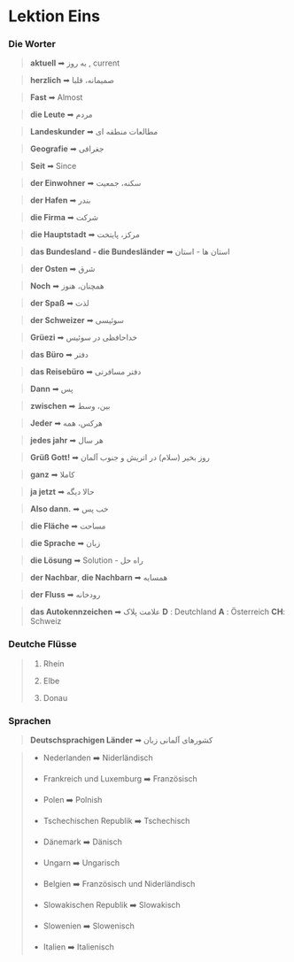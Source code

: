 # Lektion Eins

### Die Worter

> **aktuell** ➡ به روز , current

> **herzlich** ➡ صمیمانه، قلبا

> **Fast** ➡ Almost

> **die Leute** ➡ مردم

> **Landeskunder** ➡ مطالعات منطقه ای

> **Geografie** ➡ جغرافی

> **Seit** ➡ Since

> **der Einwohner** ➡ سکنه، جمعیت

> **der Hafen** ➡ بندر

> **die Firma** ➡ شرکت

> **die Hauptstadt** ➡ مرکز، پایتخت

> **das Bundesland - die Bundesländer** ➡ استان ها - استان

> **der Osten** ➡ شرق

> **Noch** ➡ همچنان، هنوز

> **der Spaß** ➡ لذت

> **der Schweizer** ➡ سوئیسی

> **Grüezi** ➡ خداحافظی در سوئیس

> **das Büro** ➡ دفتر

> **das Reisebüro** ➡ دفتر مسافرتی

> **Dann** ➡ پس

> **zwischen** ➡ بین، وسط

> **Jeder** ➡ هرکس، همه

> **jedes jahr** ➡ هر سال

> **Grüß Gott!** ➡ روز بخیر (سلام) در اتریش و جنوب آلمان

> **ganz** ➡ کاملا

> **ja jetzt** ➡ حالا دیگه

> **Also dann.** ➡ خب پس

> **die Fläche** ➡ مساحت

> **die Sprache** ➡ زبان

> **die Lösung** ➡ Solution - راه حل

> **der Nachbar**, **die Nachbarn** ➡ همسایه

> **der Fluss** ➡ رودخانه

> **das Autokennzeichen** ➡ علامت پلاک
> **D** : Deutchland
> **A** : Österreich
> **CH**: Schweiz

### Deutche Flüsse

> 1. Rhein
>
> 2. Elbe
>
> 3. Donau 

### Sprachen

> **Deutschsprachigen Länder**
> ➡ کشورهای آلمانی زبان

> - Nederlanden ➡️ Niderländisch
>
> - Frankreich und Luxemburg ➡️ Französisch
>
> - Polen ➡️ Polnish
>
> - Tschechischen Republik ➡️ Tschechisch
>
> - Dänemark ➡️ Dänisch
>
> - Ungarn ➡️ Ungarisch
>
> - Belgien ➡️ Französisch und Niderländisch
>
> - Slowakischen Republik ➡️ Slowakisch
>
> - Slowenien ➡️ Slowenisch
>
> - Italien ➡️ Italienisch

